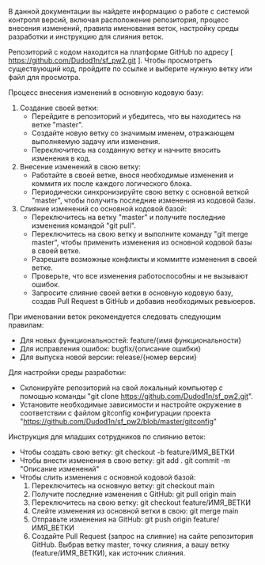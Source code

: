  В данной документации вы найдете информацию о работе с системой контроля версий, включая расположение репозитория, процесс внесения изменений, правила именования веток, настройку среды разработки и инструкцию для слияния веток.

Репозиторий с кодом находится на платформе GitHub по адресу [ https://github.com/Dudod1n/sf_pw2.git ]. Чтобы просмотреть существующий код, пройдите по ссылке и выберите нужную ветку или файл для просмотра.

Процесс внесения изменений в основную кодовую базу:

1. Создание своей ветки:
   - Перейдите в репозиторий и убедитесь, что вы находитесь на ветке "master".
   - Создайте новую ветку со значимым именем, отражающем выполняемую задачу или изменения.
   - Переключитесь на созданную ветку и начните вносить изменения в код.
2. Внесение изменений в свою ветку:
   - Работайте в своей ветке, внося необходимые изменения и коммитя их после каждого логического блока.
   - Периодически синхронизируйте свою ветку с основной веткой "master", чтобы получить последние 
   изменения из кодовой базы.
3. Слияние изменений со основной кодовой базой:
   - Переключитесь на ветку "master" и получите последние изменения командой "git pull".
   - Переключитесь на свою ветку и выполните команду "git merge master", чтобы применить изменения из 
   основной кодовой базы в своей ветке.
   - Разрешите возможные конфликты и коммитте изменения в своей ветке.
   - Проверьте, что все изменения работоспособны и не вызывают ошибок.
   - Запросите слияние своей ветки в основную кодовую базу, создав Pull Request в GitHub и добавив 
   необходимых ревьюеров.

При именовании веток рекомендуется следовать следующим правилам:
 - Для новых функциональностей: feature/{имя функциональности}
 - Для исправления ошибок: bugfix/{описание ошибки}
 - Для выпуска новой версии: release/{номер версии}

Для настройки среды разработки:
   - Склонируйте репозиторий на свой локальный компьютер с помощью команды 
   "git clone https://github.com/Dudod1n/sf_pw2.git".
   - Установите необходимые зависимости и настройте окружение в соответствии с файлом gitconfig 
   конфигурации проекта "https://github.com/Dudod1n/sf_pw2/blob/master/gitconfig"

Инструкция для младших сотрудников по слиянию веток:
  - Чтобы создать свою ветку: 
   git checkout -b feature/ИМЯ_ВЕТКИ
  - Чтобы внести изменения в свою ветку: 
   git add . 
   git commit -m "Описание изменений"
  - Чтобы слить изменения с основной кодовой базой:
    1. Переключитесь на основную ветку: 
   git checkout main
    2. Получите последние изменения с GitHub: 
   git pull origin main
    3. Переключитесь на свою ветку: 
   git checkout feature/ИМЯ_ВЕТКИ
    4. Слейте изменения из основной ветки в свою: 
   git merge main
    5. Отправьте изменения на GitHub: 
   git push origin feature/ИМЯ_ВЕТКИ
    6. Создайте Pull Request (запрос на слияние) на сайте репозитория GitHub. Выбрав ветку master, точку слияния,
    а вашу ветку (feature/ИМЯ_ВЕТКИ), как источник слияния.
